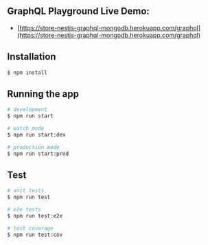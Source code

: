 ## GraphQL Playground Live Demo:
- [https://store-nestjs-graphql-mongodb.herokuapp.com/graphql](https://store-nestjs-graphql-mongodb.herokuapp.com/graphql)

## Installation

```bash
$ npm install
```

## Running the app

```bash
# development
$ npm run start

# watch mode
$ npm run start:dev

# production mode
$ npm run start:prod
```

## Test

```bash
# unit tests
$ npm run test

# e2e tests
$ npm run test:e2e

# test coverage
$ npm run test:cov
```
